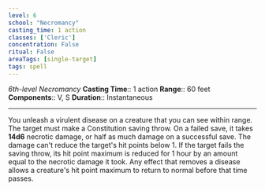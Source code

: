 ```yaml
---
level: 6
school: "Necromancy"
casting_time: 1 action
classes: ['Cleric']
concentration: False
ritual: False
areaTags: [single-target]
tags: spell
---
```


_6th-level Necromancy_
**Casting Time**:: 1 action
**Range**:: 60 feet
**Components**:: V, S
**Duration**:: Instantaneous

---

You unleash a virulent disease on a creature that you can see within range. The target must make a Constitution saving throw. On a failed save, it takes **14d6** necrotic damage, or half as much damage on a successful save. The damage can't reduce the target's hit points below 1. If the target fails the saving throw, its hit point maximum is reduced for 1 hour by an amount equal to the necrotic damage it took. Any effect that removes a disease allows a creature's hit point maximum to return to normal before that time passes.




